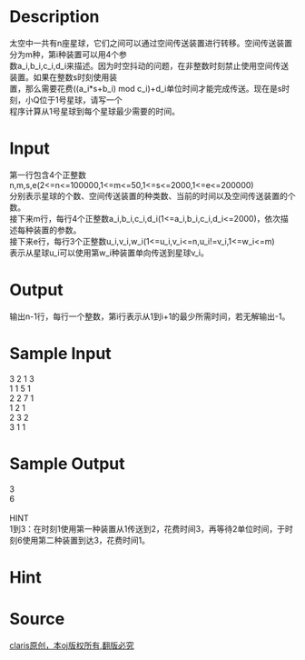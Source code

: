 
# Description

<div class="content"><div>太空中一共有n座星球，它们之间可以通过空间传送装置进行转移。空间传送装置分为m种，第i种装置可以用4个参</div>
<div>数a_i,b_i,c_i,d_i来描述。因为时空抖动的问题，在非整数时刻禁止使用空间传送装置。如果在整数s时刻使用装</div>
<div>置，那么需要花费((a_i*s+b_i) mod c_i)+d_i单位时间才能完成传送。现在是s时刻，小Q位于1号星球，请写一个</div>
<div>程序计算从1号星球到每个星球最少需要的时间。</div>
<div></div></div>

# Input

<div class="content"><div>第一行包含4个正整数n,m,s,e(2&lt;=n&lt;=100000,1&lt;=m&lt;=50,1&lt;=s&lt;=2000,1&lt;=e&lt;=200000)</div>
<div>分别表示星球的个数、空间传送装置的种类数、当前的时间以及空间传送装置的个数。</div>
<div>接下来m行，每行4个正整数a_i,b_i,c_i,d_i(1&lt;=a_i,b_i,c_i,d_i&lt;=2000)，依次描述每种装置的参数。</div>
<div>接下来e行，每行3个正整数u_i,v_i,w_i(1&lt;=u_i,v_i&lt;=n,u_i!=v_i,1&lt;=w_i&lt;=m)</div>
<div>表示从星球u_i可以使用第w_i种装置单向传送到星球v_i。</div>
<div></div></div>

# Output

<div class="content"><div>输出n-1行，每行一个整数，第i行表示从1到i+1的最少所需时间，若无解输出-1。</div>
<div></div></div>

# Sample Input

<div class="content"><span class="sampledata">3 2 1 3<br/>
1 1 5 1<br/>
2 2 7 1<br/>
1 2 1<br/>
2 3 2<br/>
3 1 1</span></div>

# Sample Output

<div class="content"><span class="sampledata">3<br/>
6<br/>
<br/>
HINT<br/>
1到3：在时刻1使用第一种装置从1传送到2，花费时间3，再等待2单位时间，于时刻6使用第二种装置到达3，花费时间1。</span></div>

# Hint

<div class="content"><p></p></div>

# Source

<div class="content"><p><a href="problemset.php?search=claris原创，本oj版权所有,翻版必究">claris原创，本oj版权所有,翻版必究</a></p></div>

